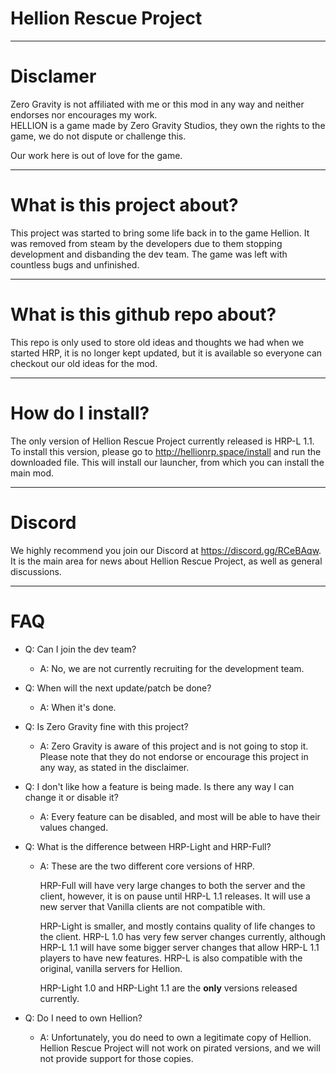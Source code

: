 # Hellion Rescue Project

-------------------------

# Disclamer

Zero Gravity is not affiliated with me or this mod in any way and neither endorses nor encourages my work.  
HELLION is a game made by Zero Gravity Studios, they own the rights to the game, we do not dispute or challenge this.

Our work here is out of love for the game.

-------------------------

# What is this project about?

This project was started to bring some life back in to the game Hellion. It was removed from steam by the developers due to them stopping development and disbanding the dev team. The game was left with countless bugs and unfinished. 

-------------------------

# What is this github repo about?

This repo is only used to store old ideas and thoughts we had when we started HRP, it is no longer kept updated, but it is available so everyone can checkout our old ideas for the mod.

-------------------------

# How do I install?

The only version of Hellion Rescue Project currently released is HRP-L 1.1. To install this version, please go to http://hellionrp.space/install and run the downloaded file. This will install our launcher, from which you can install the main mod.

-------------------------

# Discord

We highly recommend you join our Discord at https://discord.gg/RCeBAqw. It is the main area for news about Hellion Rescue Project, as well as general discussions.

-------------------------

# FAQ

- Q: Can I join the dev team?
  - A: No, we are not currently recruiting for the development team.

- Q: When will the next update/patch be done?
  - A: When it's done.

- Q: Is Zero Gravity fine with this project?
  - A: Zero Gravity is aware of this project and is not going to stop it. Please note that they do not endorse or encourage this project in any way, as stated in the disclaimer.

- Q: I don't like how a feature is being made. Is there any way I can change it or disable it?
  - A: Every feature can be disabled, and most will be able to have their values changed.

- Q: What is the difference between HRP-Light and HRP-Full?
  - A: These are the two different core versions of HRP. 
    
    HRP-Full will have very large changes to both the server and the client, however, it is on pause until HRP-L 1.1 releases. It will use a new server that Vanilla clients are not compatible with. 
    
    HRP-Light is smaller, and mostly contains quality of life changes to the client. HRP-L 1.0 has very few server changes currently, although HRP-L 1.1 will have some bigger server changes that allow HRP-L 1.1 players to have new features. HRP-L is also compatible with the original, vanilla servers for Hellion.

    HRP-Light 1.0 and HRP-Light 1.1 are the <b>only</b> versions released currently. 

- Q: Do I need to own Hellion?
  - A: Unfortunately, you do need to own a legitimate copy of Hellion. Hellion Rescue Project will not work on pirated versions, and we will not provide support for those copies.
